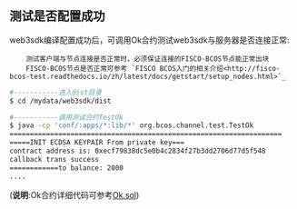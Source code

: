 ## 测试是否配置成功

web3sdk编译配置成功后，可调用Ok合约测试web3sdk与服务器是否连接正常:

``` important:: Tips
    测试客户端与节点连接是否正常时，必须保证连接的FISCO-BCOS节点能正常出块
    FISCO-BCOS节点是否正常可参考 `FISCO BCOS入门的相关介绍<http://fisco-bcos-test.readthedocs.io/zh/latest/docs/getstart/setup_nodes.html>`_

```

```bash
#-----------进入dist目录
$ cd /mydata/web3sdk/dist

#-----------调用测试合约TestOk
$ java -cp 'conf/:apps/*:lib/*' org.bcos.channel.test.TestOk
===================================================================
=====INIT ECDSA KEYPAIR From private key===
contract address is: 0xecf79838dc5e0b4c2834f27b3dd2706d77d5f548
callback trans success
============to balance: 2000
....
```

(**说明**:Ok合约详细代码可参考[Ok.sol](https://github.com/FISCO-BCOS/FISCO-BCOS/blob/master/tool/Ok.sol))
